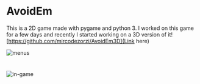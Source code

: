 # AvoidEm

This is a 2D game made with pygame and python 3.
I worked on this game for a few days and recently I started working on a 3D version of it! [https://github.com/mircodezorzi/AvoidEm3D](Link here)


![menus](https://cloud.githubusercontent.com/assets/20579876/21473091/18997ec2-cafa-11e6-9e81-211998fc2a6e.png)
#
![in-game](https://cloud.githubusercontent.com/assets/20579876/21473092/1b76cd20-cafa-11e6-8eb5-fc4c39880344.png)
